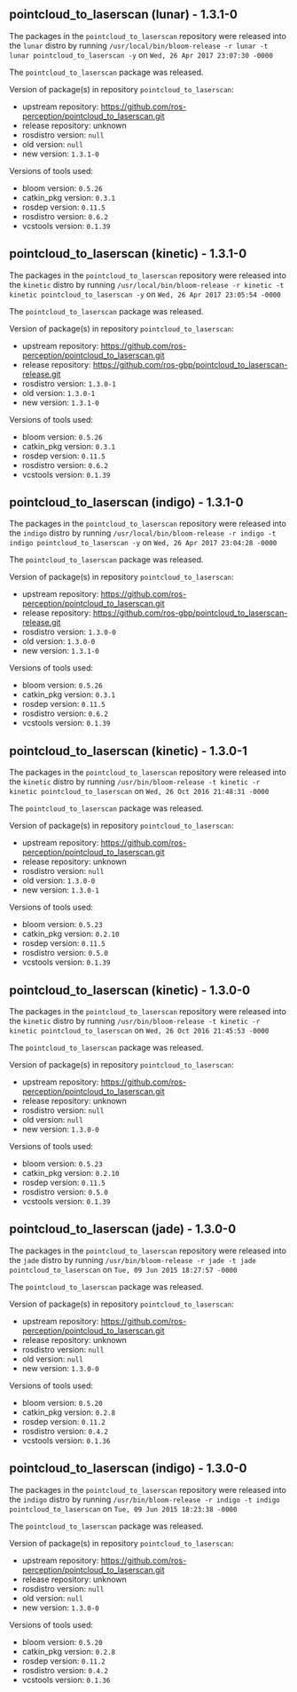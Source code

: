 ## pointcloud_to_laserscan (lunar) - 1.3.1-0

The packages in the `pointcloud_to_laserscan` repository were released into the `lunar` distro by running `/usr/local/bin/bloom-release -r lunar -t lunar pointcloud_to_laserscan -y` on `Wed, 26 Apr 2017 23:07:30 -0000`

The `pointcloud_to_laserscan` package was released.

Version of package(s) in repository `pointcloud_to_laserscan`:

- upstream repository: https://github.com/ros-perception/pointcloud_to_laserscan.git
- release repository: unknown
- rosdistro version: `null`
- old version: `null`
- new version: `1.3.1-0`

Versions of tools used:

- bloom version: `0.5.26`
- catkin_pkg version: `0.3.1`
- rosdep version: `0.11.5`
- rosdistro version: `0.6.2`
- vcstools version: `0.1.39`


## pointcloud_to_laserscan (kinetic) - 1.3.1-0

The packages in the `pointcloud_to_laserscan` repository were released into the `kinetic` distro by running `/usr/local/bin/bloom-release -r kinetic -t kinetic pointcloud_to_laserscan -y` on `Wed, 26 Apr 2017 23:05:54 -0000`

The `pointcloud_to_laserscan` package was released.

Version of package(s) in repository `pointcloud_to_laserscan`:

- upstream repository: https://github.com/ros-perception/pointcloud_to_laserscan.git
- release repository: https://github.com/ros-gbp/pointcloud_to_laserscan-release.git
- rosdistro version: `1.3.0-1`
- old version: `1.3.0-1`
- new version: `1.3.1-0`

Versions of tools used:

- bloom version: `0.5.26`
- catkin_pkg version: `0.3.1`
- rosdep version: `0.11.5`
- rosdistro version: `0.6.2`
- vcstools version: `0.1.39`


## pointcloud_to_laserscan (indigo) - 1.3.1-0

The packages in the `pointcloud_to_laserscan` repository were released into the `indigo` distro by running `/usr/local/bin/bloom-release -r indigo -t indigo pointcloud_to_laserscan -y` on `Wed, 26 Apr 2017 23:04:28 -0000`

The `pointcloud_to_laserscan` package was released.

Version of package(s) in repository `pointcloud_to_laserscan`:

- upstream repository: https://github.com/ros-perception/pointcloud_to_laserscan.git
- release repository: https://github.com/ros-gbp/pointcloud_to_laserscan-release.git
- rosdistro version: `1.3.0-0`
- old version: `1.3.0-0`
- new version: `1.3.1-0`

Versions of tools used:

- bloom version: `0.5.26`
- catkin_pkg version: `0.3.1`
- rosdep version: `0.11.5`
- rosdistro version: `0.6.2`
- vcstools version: `0.1.39`


## pointcloud_to_laserscan (kinetic) - 1.3.0-1

The packages in the `pointcloud_to_laserscan` repository were released into the `kinetic` distro by running `/usr/bin/bloom-release -t kinetic -r kinetic pointcloud_to_laserscan` on `Wed, 26 Oct 2016 21:48:31 -0000`

The `pointcloud_to_laserscan` package was released.

Version of package(s) in repository `pointcloud_to_laserscan`:

- upstream repository: https://github.com/ros-perception/pointcloud_to_laserscan.git
- release repository: unknown
- rosdistro version: `null`
- old version: `1.3.0-0`
- new version: `1.3.0-1`

Versions of tools used:

- bloom version: `0.5.23`
- catkin_pkg version: `0.2.10`
- rosdep version: `0.11.5`
- rosdistro version: `0.5.0`
- vcstools version: `0.1.39`


## pointcloud_to_laserscan (kinetic) - 1.3.0-0

The packages in the `pointcloud_to_laserscan` repository were released into the `kinetic` distro by running `/usr/bin/bloom-release -t kinetic -r kinetic pointcloud_to_laserscan` on `Wed, 26 Oct 2016 21:45:53 -0000`

The `pointcloud_to_laserscan` package was released.

Version of package(s) in repository `pointcloud_to_laserscan`:

- upstream repository: https://github.com/ros-perception/pointcloud_to_laserscan.git
- release repository: unknown
- rosdistro version: `null`
- old version: `null`
- new version: `1.3.0-0`

Versions of tools used:

- bloom version: `0.5.23`
- catkin_pkg version: `0.2.10`
- rosdep version: `0.11.5`
- rosdistro version: `0.5.0`
- vcstools version: `0.1.39`


## pointcloud_to_laserscan (jade) - 1.3.0-0

The packages in the `pointcloud_to_laserscan` repository were released into the `jade` distro by running `/usr/bin/bloom-release -r jade -t jade pointcloud_to_laserscan` on `Tue, 09 Jun 2015 18:27:57 -0000`

The `pointcloud_to_laserscan` package was released.

Version of package(s) in repository `pointcloud_to_laserscan`:
- upstream repository: https://github.com/ros-perception/pointcloud_to_laserscan.git
- release repository: unknown
- rosdistro version: `null`
- old version: `null`
- new version: `1.3.0-0`

Versions of tools used:
- bloom version: `0.5.20`
- catkin_pkg version: `0.2.8`
- rosdep version: `0.11.2`
- rosdistro version: `0.4.2`
- vcstools version: `0.1.36`


## pointcloud_to_laserscan (indigo) - 1.3.0-0

The packages in the `pointcloud_to_laserscan` repository were released into the `indigo` distro by running `/usr/bin/bloom-release -r indigo -t indigo pointcloud_to_laserscan` on `Tue, 09 Jun 2015 18:23:38 -0000`

The `pointcloud_to_laserscan` package was released.

Version of package(s) in repository `pointcloud_to_laserscan`:
- upstream repository: https://github.com/ros-perception/pointcloud_to_laserscan.git
- release repository: unknown
- rosdistro version: `null`
- old version: `null`
- new version: `1.3.0-0`

Versions of tools used:
- bloom version: `0.5.20`
- catkin_pkg version: `0.2.8`
- rosdep version: `0.11.2`
- rosdistro version: `0.4.2`
- vcstools version: `0.1.36`



